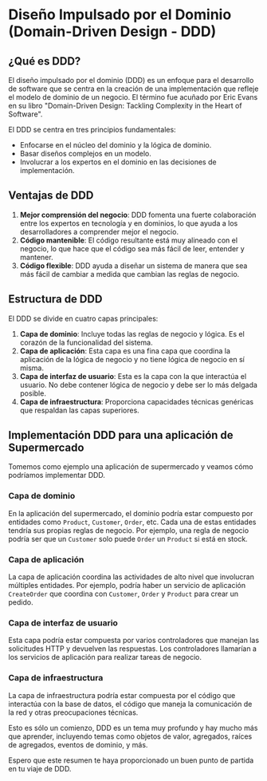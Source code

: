 # Diseño Impulsado por el Dominio (Domain-Driven Design - DDD)

## ¿Qué es DDD?

El diseño impulsado por el dominio (DDD) es un enfoque para el desarrollo de software que se centra en la creación de una implementación que refleje el modelo de dominio de un negocio. El término fue acuñado por Eric Evans en su libro "Domain-Driven Design: Tackling Complexity in the Heart of Software".

El DDD se centra en tres principios fundamentales:

- Enfocarse en el núcleo del dominio y la lógica de dominio.
- Basar diseños complejos en un modelo.
- Involucrar a los expertos en el dominio en las decisiones de implementación.

## Ventajas de DDD

1. **Mejor comprensión del negocio**: DDD fomenta una fuerte colaboración entre los expertos en tecnología y en dominios, lo que ayuda a los desarrolladores a comprender mejor el negocio.
2. **Código mantenible**: El código resultante está muy alineado con el negocio, lo que hace que el código sea más fácil de leer, entender y mantener.
3. **Código flexible**: DDD ayuda a diseñar un sistema de manera que sea más fácil de cambiar a medida que cambian las reglas de negocio.

## Estructura de DDD

El DDD se divide en cuatro capas principales:

1. **Capa de dominio**: Incluye todas las reglas de negocio y lógica. Es el corazón de la funcionalidad del sistema.
2. **Capa de aplicación**: Esta capa es una fina capa que coordina la aplicación de la lógica de negocio y no tiene lógica de negocio en sí misma.
3. **Capa de interfaz de usuario**: Esta es la capa con la que interactúa el usuario. No debe contener lógica de negocio y debe ser lo más delgada posible.
4. **Capa de infraestructura**: Proporciona capacidades técnicas genéricas que respaldan las capas superiores.

## Implementación DDD para una aplicación de Supermercado

Tomemos como ejemplo una aplicación de supermercado y veamos cómo podríamos implementar DDD.

### Capa de dominio

En la aplicación del supermercado, el dominio podría estar compuesto por entidades como `Product`, `Customer`, `Order`, etc. Cada una de estas entidades tendría sus propias reglas de negocio. Por ejemplo, una regla de negocio podría ser que un `Customer` solo puede `Order` un `Product` si está en stock.

### Capa de aplicación

La capa de aplicación coordina las actividades de alto nivel que involucran múltiples entidades. Por ejemplo, podría haber un servicio de aplicación `CreateOrder` que coordina con `Customer`, `Order` y `Product` para crear un pedido.

### Capa de interfaz de usuario

Esta capa podría estar compuesta por varios controladores que manejan las solicitudes HTTP y devuelven las respuestas. Los controladores llamarían a los servicios de aplicación para realizar tareas de negocio.

### Capa de infraestructura

La capa de infraestructura podría estar compuesta por el código que interactúa con la base de datos, el código que maneja la comunicación de la red y otras preocupaciones técnicas.

Esto es sólo un comienzo, DDD es un tema muy profundo y hay mucho más que aprender, incluyendo temas como objetos de valor, agregados, raíces de agregados, eventos de dominio, y más.

Espero que este resumen te haya proporcionado un buen punto de partida en tu viaje de DDD.
